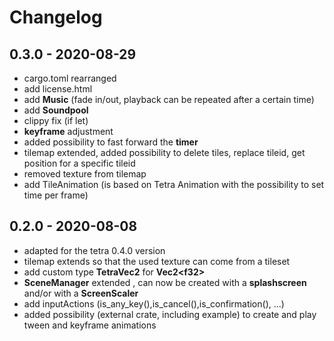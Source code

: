# Changelog

## 0.3.0 - 2020-08-29
* cargo.toml rearranged
* add license.html
* add **Music** (fade in/out, playback can be repeated after a certain time)
* add **Soundpool**
* clippy fix (if let)
* **keyframe** adjustment
* added possibility to fast forward the **timer**
* tilemap extended, added possibility to delete tiles, replace tileid, get position for a specific tileid
* removed texture from tilemap
* add TileAnimation (is based on Tetra Animation with the possibility to set time per frame)

## 0.2.0 - 2020-08-08
* adapted for the tetra 0.4.0 version
* tilemap extends so that the used texture can come from a tileset
* add custom type **TetraVec2** for **Vec2\<f32>**
* **SceneManager** extended , can now be created with a **splashscreen** and/or with a **ScreenScaler**
* add inputActions (is_any_key(),is_cancel(),is_confirmation(), ...)
* added possibility (external crate, including example) to create and play tween and keyframe animations
